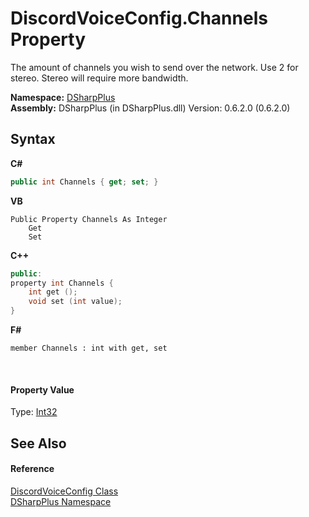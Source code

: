# DiscordVoiceConfig.Channels Property 
 

The amount of channels you wish to send over the network. Use 2 for stereo. Stereo will require more bandwidth.

**Namespace:**&nbsp;<a href="503971eb-de5e-a570-9922-de9500a9b1cc">DSharpPlus</a><br />**Assembly:**&nbsp;DSharpPlus (in DSharpPlus.dll) Version: 0.6.2.0 (0.6.2.0)

## Syntax

**C#**<br />
``` C#
public int Channels { get; set; }
```

**VB**<br />
``` VB
Public Property Channels As Integer
	Get
	Set
```

**C++**<br />
``` C++
public:
property int Channels {
	int get ();
	void set (int value);
}
```

**F#**<br />
``` F#
member Channels : int with get, set

```

<br />

#### Property Value
Type: <a href="http://msdn2.microsoft.com/en-us/library/td2s409d" target="_blank">Int32</a>

## See Also


#### Reference
<a href="9af154e6-5803-3a40-db19-7806bedde9bc">DiscordVoiceConfig Class</a><br /><a href="503971eb-de5e-a570-9922-de9500a9b1cc">DSharpPlus Namespace</a><br />
